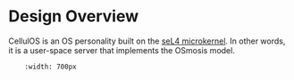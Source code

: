 # Design Overview


CellulOS is an OS personality built on the [seL4 microkernel](https://sel4.systems/).
In other words, it is a user-space server that
implements the OSmosis model.

```{image} ../figures/Cellulos_Arch.png
    :width: 700px
```